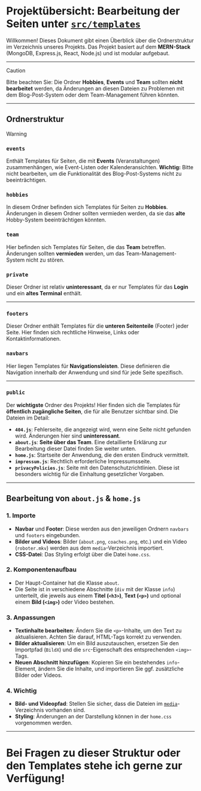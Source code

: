 # Projektübersicht: Bearbeitung der Seiten unter [`src/templates`](https://github.com/PaRaMeRoS/PaRaMeRoS/tree/main/src/templates)

Willkommen! Dieses Dokument gibt einen Überblick über die Ordnerstruktur im Verzeichnis unseres Projekts. Das Projekt basiert auf dem **MERN-Stack** (MongoDB, Express.js, React, Node.js) und ist modular aufgebaut.

---

> [!CAUTION]
> Bitte beachten Sie:
> Die Ordner **Hobbies**, **Events** und **Team** sollten **nicht bearbeitet** werden, da Änderungen an diesen Dateien zu Problemen mit dem Blog-Post-System oder dem Team-Management führen könnten.  

---

## Ordnerstruktur

> [!WARNING]
> ### `events`
> Enthält Templates für Seiten, die mit **Events** (Veranstaltungen) zusammenhängen, wie Event-Listen oder Kalenderansichten. **Wichtig:** Bitte nicht bearbeiten, um die Funktionalität des Blog-Post-Systems nicht zu beeinträchtigen.
>
> ### `hobbies`
> In diesem Ordner befinden sich Templates für Seiten zu **Hobbies**. Änderungen in diesem Ordner sollten vermieden werden, da sie das **alte** Hobby-System beeinträchtigen könnten.
>
> ### `team`
> Hier befinden sich Templates für Seiten, die das **Team** betreffen. Änderungen sollten **vermieden** werden, um das Team-Management-System nicht zu stören.

### `private`
Dieser Ordner ist relativ **uninteressant**, da er nur Templates für das **Login** und ein **altes Terminal** enthält.  

---

### `footers`
Dieser Ordner enthält Templates für die **unteren Seitenteile** (Footer) jeder Seite. Hier finden sich rechtliche Hinweise, Links oder Kontaktinformationen.

### `navbars`
Hier liegen Templates für **Navigationsleisten**. Diese definieren die Navigation innerhalb der Anwendung und sind für jede Seite spezifisch.

---

### `public`
Der **wichtigste** Ordner des Projekts! Hier finden sich die Templates für **öffentlich zugängliche Seiten**, die für alle Benutzer sichtbar sind. Die Dateien im Detail:

- **`404.js`**: Fehlerseite, die angezeigt wird, wenn eine Seite nicht gefunden wird. Änderungen hier sind **uninteressant**.
- **`about.js`**: **Seite über das Team**. Eine detaillierte Erklärung zur Bearbeitung dieser Datei finden Sie weiter unten.
- **`home.js`**: Startseite der Anwendung, die den ersten Eindruck vermittelt.
- **`impressum.js`**: Rechtlich erforderliche Impressumsseite.
- **`privacyPolicies.js`**: Seite mit den Datenschutzrichtlinien. Diese ist besonders wichtig für die Einhaltung gesetzlicher Vorgaben.

---

## Bearbeitung von `about.js` & `home.js`

### 1. **Importe**
- **Navbar** und **Footer**: Diese werden aus den jeweiligen Ordnern `navbars` und `footers` eingebunden.
- **Bilder und Videos**: Bilder (`about.png`, `coaches.png`, etc.) und ein Video (`roboter.mkv`) werden aus dem `media`-Verzeichnis importiert.
- **CSS-Datei**: Das Styling erfolgt über die Datei `home.css`.

### 2. **Komponentenaufbau**
- Der Haupt-Container hat die Klasse `about`.
- Die Seite ist in verschiedene Abschnitte (`div` mit der Klasse `info`) unterteilt, die jeweils aus einem **Titel (`<h3>`)**, **Text (`<p>`)** und optional einem **Bild (`<img>`)** oder Video bestehen.

### 3. **Anpassungen**
- **Textinhalte bearbeiten**: Ändern Sie die `<p>`-Inhalte, um den Text zu aktualisieren. Achten Sie darauf, HTML-Tags korrekt zu verwenden.
- **Bilder aktualisieren**: Um ein Bild auszutauschen, ersetzen Sie den Importpfad (`BildX`) und die `src`-Eigenschaft des entsprechenden `<img>`-Tags.
- **Neuen Abschnitt hinzufügen**: Kopieren Sie ein bestehendes `info`-Element, ändern Sie die Inhalte, und importieren Sie ggf. zusätzliche Bilder oder Videos.

### 4. **Wichtig**
- **Bild- und Videopfad**: Stellen Sie sicher, dass die Dateien im [`media`](https://github.com/PaRaMeRoS/PaRaMeRoS/tree/main/src/media)-Verzeichnis vorhanden sind.
- **Styling**: Änderungen an der Darstellung können in der `home.css` vorgenommen werden.

---

# Bei Fragen zu dieser Struktur oder den Templates stehe ich gerne zur Verfügung!
